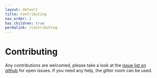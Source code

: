 ```yaml
---
layout: default
title: Contributing
nav_order: 2
has_children: true
permalink: /contributing
---
```


# Contributing

Any contributions are welcomed, please take a look at the [issue list on github](https://github.com/pluyckx/iar-vsc/issues) for open issues.
If you need any help, the gitter room can be used. 